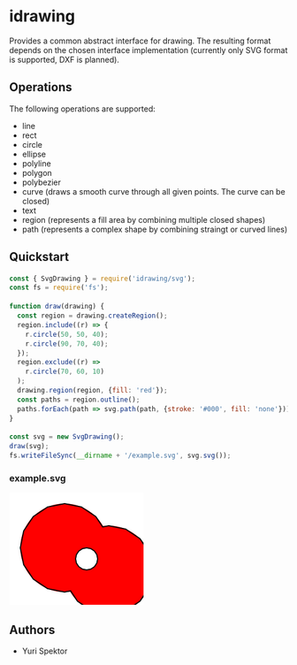 # idrawing
Provides a common abstract interface for drawing. The resulting format depends on the chosen interface implementation (currently only SVG format is supported, DXF is planned).

## Operations
The following operations are supported:
* line
* rect
* circle
* ellipse
* polyline
* polygon
* polybezier
* curve (draws a smooth curve through all given points. The curve can be closed)
* text
* region (represents a fill area by combining multiple closed shapes)
* path (represents a complex shape by combining straingt or curved lines)

## Quickstart
```javascript
const { SvgDrawing } = require('idrawing/svg');
const fs = require('fs');

function draw(drawing) {
  const region = drawing.createRegion();
  region.include((r) => {
    r.circle(50, 50, 40);
    r.circle(90, 70, 40);
  });
  region.exclude((r) => 
    r.circle(70, 60, 10)
  );
  drawing.region(region, {fill: 'red'});
  const paths = region.outline();
  paths.forEach(path => svg.path(path, {stroke: '#000', fill: 'none'}));
}

const svg = new SvgDrawing();
draw(svg);
fs.writeFileSync(__dirname + '/example.svg', svg.svg());
```
### example.svg
<img src="./examples/basic-svg/example.svg">

## Authors
* Yuri Spektor